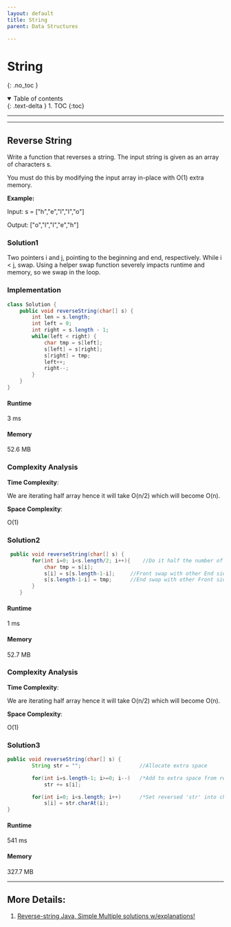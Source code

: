```yaml
---
layout: default
title: String
parent: Data Structures

---
```


# String
{: .no_toc }

<details open markdown="block">
  <summary>
    Table of contents
  </summary>
  {: .text-delta }
1. TOC
{:toc}
</details>

---

---

## Reverse String

Write a function that reverses a string. The input string is given as an array of characters s.

You must do this by modifying the input array in-place with O(1) extra memory.

**Example:**

Input: s = ["h","e","l","l","o"]

Output: ["o","l","l","e","h"]

###  Solution1

Two pointers i and j, pointing to the beginning and end, respectively. While i < j, swap.
Using a helper swap function severely impacts runtime and memory, so we swap in the loop.

###  Implementation

```java
class Solution {
    public void reverseString(char[] s) {
        int len = s.length;
        int left = 0;
        int right = s.length - 1;
        while(left < right) {
            char tmp = s[left];
            s[left] = s[right];
            s[right] = tmp;
            left++;
            right--;
        }
    }
}
```

####  Runtime
3 ms

####  Memory
52.6 MB

###  Complexity Analysis


**Time Complexity**: 

We are iterating  half array hence it will take O(n/2) which will become O(n).

**Space Complexity**: 

O(1)

###  Solution2


```java
 public void reverseString(char[] s) {
        for(int i=0; i<s.length/2; i++){    //Do it half the number of String length
            char tmp = s[i];
            s[i] = s[s.length-1-i];     //Front swap with other End side 
            s[s.length-1-i] = tmp;      //End swap with other Front side
        }
    }

```

####  Runtime
1 ms

####  Memory
52.7 MB

###  Complexity Analysis


**Time Complexity**:

We are iterating  half array hence it will take O(n/2) which will become O(n).

**Space Complexity**:

O(1)


###  Solution3


```java
public void reverseString(char[] s) {
        String str = "";                   //Allocate extra space

        for(int i=s.length-1; i>=0; i--)   /*Add to extra space from rear to front */
            str += s[i];

        for(int i=0; i<s.length; i++)      /*Set reversed 'str' into char array 's' */
            s[i] = str.charAt(i);
}

```

####  Runtime
541 ms

####  Memory
327.7 MB



---

## More Details: 
1. [Reverse-string Java, Simple Multiple solutions w/explanations!](https://leetcode.com/problems/reverse-string/discuss/275116/Java-Simple-Multiple-solutions-wexplanations!)


